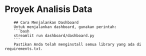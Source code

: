 # Proyek Analisis Data
        ## Cara Menjalankan Dashboard
        Untuk menjalankan dashboard, gunakan perintah:
        ```bash
        streamlit run dashboard/dashboard.py
        ```
        Pastikan Anda telah menginstall semua library yang ada di requirements.txt.
